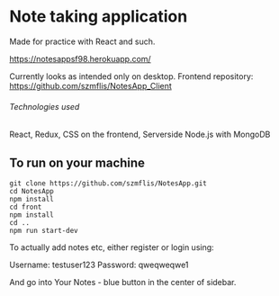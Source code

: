 # Note taking application

Made for practice with React and such.

https://notesappsf98.herokuapp.com/

Currently looks as intended only on desktop. 
Frontend repository: https://github.com/szmflis/NotesApp_Client

###### Technologies used
React, Redux, CSS on the frontend, Serverside Node.js with MongoDB

## To run on your machine

```
git clone https://github.com/szmflis/NotesApp.git
cd NotesApp
npm install
cd front
npm install
cd ..
npm run start-dev
```

To actually add notes etc, either register or login using:

  Username: testuser123 
  Password: qweqweqwe1

And go into Your Notes - blue button in the center of sidebar.